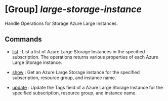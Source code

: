 # [Group] _large-storage-instance_

Handle Operations for Storage Azure Large Instances.

## Commands

- [list](/Commands/large-storage-instance/_list.md)
: List a list of Azure Large Storage Instances in the specified subscription. The operations returns various properties of each Azure Large Storage instance.

- [show](/Commands/large-storage-instance/_show.md)
: Get an Azure Large Storage instance for the specified subscription, resource
group, and instance name.

- [update](/Commands/large-storage-instance/_update.md)
: Update the Tags field of a Azure Large Storage Instance for the specified
subscription, resource group, and instance name.
